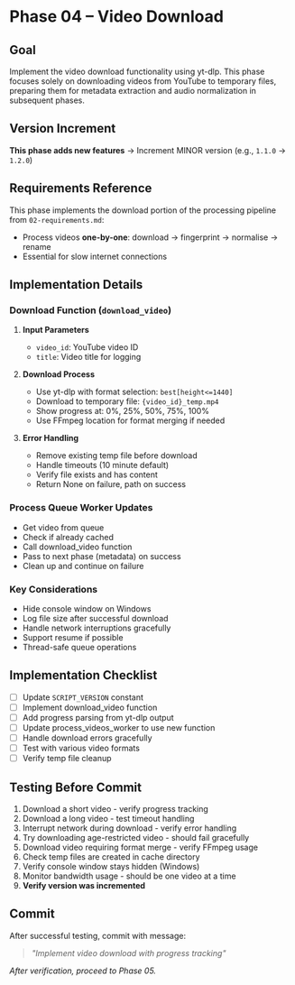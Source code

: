 # Phase 04 – Video Download

## Goal
Implement the video download functionality using yt-dlp. This phase focuses solely on downloading videos from YouTube to temporary files, preparing them for metadata extraction and audio normalization in subsequent phases.

## Version Increment
**This phase adds new features** → Increment MINOR version (e.g., `1.1.0` → `1.2.0`)

## Requirements Reference
This phase implements the download portion of the processing pipeline from `02-requirements.md`:
- Process videos **one-by-one**: download → fingerprint → normalise → rename
- Essential for slow internet connections

## Implementation Details

### Download Function (`download_video`)
1. **Input Parameters**
   - `video_id`: YouTube video ID
   - `title`: Video title for logging

2. **Download Process**
   - Use yt-dlp with format selection: `best[height<=1440]`
   - Download to temporary file: `{video_id}_temp.mp4`
   - Show progress at: 0%, 25%, 50%, 75%, 100%
   - Use FFmpeg location for format merging if needed

3. **Error Handling**
   - Remove existing temp file before download
   - Handle timeouts (10 minute default)
   - Verify file exists and has content
   - Return None on failure, path on success

### Process Queue Worker Updates
- Get video from queue
- Check if already cached
- Call download_video function
- Pass to next phase (metadata) on success
- Clean up and continue on failure

### Key Considerations
- Hide console window on Windows
- Log file size after successful download
- Handle network interruptions gracefully
- Support resume if possible
- Thread-safe queue operations

## Implementation Checklist
- [ ] Update `SCRIPT_VERSION` constant
- [ ] Implement download_video function
- [ ] Add progress parsing from yt-dlp output
- [ ] Update process_videos_worker to use new function
- [ ] Handle download errors gracefully
- [ ] Test with various video formats
- [ ] Verify temp file cleanup

## Testing Before Commit
1. Download a short video - verify progress tracking
2. Download a long video - test timeout handling
3. Interrupt network during download - verify error handling
4. Try downloading age-restricted video - should fail gracefully
5. Download video requiring format merge - verify FFmpeg usage
6. Check temp files are created in cache directory
7. Verify console window stays hidden (Windows)
8. Monitor bandwidth usage - should be one video at a time
9. **Verify version was incremented**

## Commit
After successful testing, commit with message:  
> *"Implement video download with progress tracking"*

*After verification, proceed to Phase 05.*